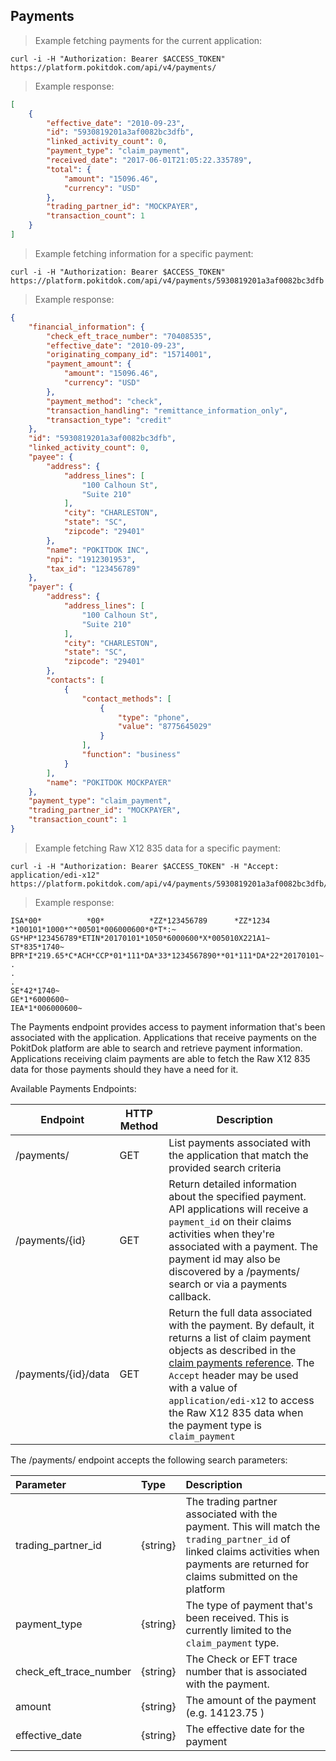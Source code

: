 ## Payments
> Example fetching payments for the current application:

```shell
curl -i -H "Authorization: Bearer $ACCESS_TOKEN" https://platform.pokitdok.com/api/v4/payments/
```

> Example response:

```json
[
    {
        "effective_date": "2010-09-23", 
        "id": "5930819201a3af0082bc3dfb", 
        "linked_activity_count": 0, 
        "payment_type": "claim_payment", 
        "received_date": "2017-06-01T21:05:22.335789", 
        "total": {
            "amount": "15096.46", 
            "currency": "USD"
        }, 
        "trading_partner_id": "MOCKPAYER", 
        "transaction_count": 1
    }
]
```


> Example fetching information for a specific payment:

```shell
curl -i -H "Authorization: Bearer $ACCESS_TOKEN" https://platform.pokitdok.com/api/v4/payments/5930819201a3af0082bc3dfb
```


> Example response:

```json
{
    "financial_information": {
        "check_eft_trace_number": "70408535", 
        "effective_date": "2010-09-23", 
        "originating_company_id": "15714001", 
        "payment_amount": {
            "amount": "15096.46", 
            "currency": "USD"
        }, 
        "payment_method": "check", 
        "transaction_handling": "remittance_information_only", 
        "transaction_type": "credit"
    }, 
    "id": "5930819201a3af0082bc3dfb", 
    "linked_activity_count": 0, 
    "payee": {
        "address": {
            "address_lines": [
                "100 Calhoun St",
                "Suite 210"
            ], 
            "city": "CHARLESTON", 
            "state": "SC", 
            "zipcode": "29401"
        }, 
        "name": "POKITDOK INC", 
        "npi": "1912301953", 
        "tax_id": "123456789"
    }, 
    "payer": {
        "address": {
            "address_lines": [
                "100 Calhoun St",
                "Suite 210"
            ], 
            "city": "CHARLESTON", 
            "state": "SC", 
            "zipcode": "29401"
        }, 
        "contacts": [
            {
                "contact_methods": [
                    {
                        "type": "phone", 
                        "value": "8775645029"
                    }
                ], 
                "function": "business"
            }
        ], 
        "name": "POKITDOK MOCKPAYER"
    }, 
    "payment_type": "claim_payment", 
    "trading_partner_id": "MOCKPAYER", 
    "transaction_count": 1
}
```


> Example fetching Raw X12 835 data for a specific payment:

```shell
curl -i -H "Authorization: Bearer $ACCESS_TOKEN" -H "Accept: application/edi-x12" https://platform.pokitdok.com/api/v4/payments/5930819201a3af0082bc3dfb/data
```


> Example response:

```text
ISA*00*          *00*          *ZZ*123456789      *ZZ*1234           *100101*1000*^*00501*006000600*0*T*:~
GS*HP*123456789*ETIN*20170101*1050*6000600*X*005010X221A1~
ST*835*1740~
BPR*I*219.65*C*ACH*CCP*01*111*DA*33*1234567890**01*111*DA*22*20170101~
.
.
.
SE*42*1740~
GE*1*6000600~
IEA*1*006000600~
```


The Payments endpoint provides access to payment information that's been associated with the application.
Applications that receive payments on the PokitDok platform are able to search and retrieve payment information.  
Applications receiving claim payments are able to fetch the Raw X12 835 data for those payments 
should they have a need for it.

Available Payments Endpoints:


Endpoint | HTTP Method | Description
-------- | ----------- | -----------
/payments/ | GET | List payments associated with the application that match the provided search criteria 
/payments/{id} | GET | Return detailed information about the specified payment.  API applications will receive a `payment_id` on their claims activities when they're associated with a payment.  The payment id may also be discovered by a /payments/ search or via a payments callback.
/payments/{id}/data | GET | Return the full data associated with the payment.  By default, it returns a list of claim payment objects as described in the [claim payments reference](claim_payments.html).  The `Accept` header may be used with a value of `application/edi-x12` to access the Raw X12 835 data when the payment type is `claim_payment` 


The /payments/ endpoint accepts the following search parameters:

| Parameter              | Type     | Description                                                                                                                                                                            |
|:-----------------------|:---------|:---------------------------------------------------------------------------------------------------------------------------------------------------------------------------------------|
| trading_partner_id     | {string} | The trading partner associated with the payment.  This will match the `trading_partner_id` of linked claims activities when payments are returned for claims submitted on the platform |
| payment_type           | {string} | The type of payment that's been received.  This is currently limited to the `claim_payment` type.                                                                                      |
| check_eft_trace_number | {string} | The Check or EFT trace number that is associated with the payment.                                                                                                                     |
| amount                 | {string} | The amount of the payment (e.g. 14123.75 )                                                                                                                                             |
| effective_date         | {string} | The effective date for the payment                                                                                                                                                     |


